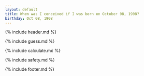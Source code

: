 ```yaml
---
layout: default
title: When was I conceived if I was born on October 08, 1908?
birthday: Oct 08, 1908
---
```


{% include header.md %}

{% include guess.md %}

{% include calculate.md %}

{% include safety.md %}

{% include footer.md %}



